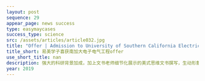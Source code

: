 ```yaml
---
layout: post
sequence: 29
appear_page: news success 
type: easymaycases
success_type: science
src: /assets/articles/article032.jpg
title: "Offer | Admission to University of Southern California Electrical Engineering Program"
title_short: 易美学子喜获南加大电子电气工程offer
use_short_title: nan
description: 强大的科研背景加成，加上文书老师细节化展示的美式思维文书撰写，生动形象地在招生官面前展示了Y同学的学术专精度、EE方向发展潜力以及个人特点展示。同时易美资深GRE老师给Y同学进行了考前冲刺辅导，针对性地提高gre单项分数，其中数学部分在最后一次考试中取得了168分的好成绩。Y同学由此脱颖而出，打败强劲对手，成功收获TOP21南加大名校OFFER。
year: 2019
---
```


